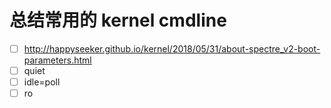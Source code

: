 # 总结常用的 kernel cmdline
- [ ] http://happyseeker.github.io/kernel/2018/05/31/about-spectre_v2-boot-parameters.html
- [ ] quiet
- [ ] idle=poll
- [ ] ro
